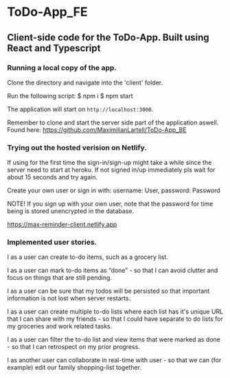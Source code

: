 # ToDo-App_FE

## Client-side code for the ToDo-App. Built using React and Typescript

### Running a local copy of the app.

Clone the directory and navigate into the 'client' folder.

Run the following script:
$ npm i
$ npm start

The application will start on `http://localhost:3000`.

Remember to clone and start the server side part of the application aswell.
Found here: https://github.com/MaximilianLartell/ToDo-App_BE

### Trying out the hosted verision on Netlify.

If using for the first time the sign-in/sign-up might take a while since the server need to start at heroku.
If not signed in/up immediately pls wait for about 15 seconds and try again.

Create your own user or sign in with:
username: User,
password: Password

NOTE! If you sign up with your own user, note that the password for time being is stored unencrypted in the database.

https://max-reminder-client.netlify.app

### Implemented user stories.

I as a user can create to-do items, such as a grocery list.

I as a user can mark to-do items as “done” - so that I can avoid clutter and focus on things that are still pending.

I as a user can be sure that my todos will be persisted so that important information is not lost when server restarts.

I as a user can create multiple to-do lists where each list has it's unique URL that I can share with my friends - so that I could have separate to do lists for my groceries and work related tasks.

I as a user can filter the to-do list and view items that were marked as done - so that I can retrospect on my prior progress.

​I as ​another user ​can collaborate in real-time with ​user ​- so that we can (for example) edit our family shopping-list together.
